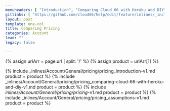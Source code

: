 ```yaml
---
menuheaders: [ "Introduction", "Comparing Cloud 66 with Heroku and DIY", "*Drops to $56/month for the second stack as only the first server of the account is $19.", "Assumptions" ]
gitlinks: [ "https://github.com/cloud66/help/edit/feature/inlines/_includes/_inlines/Account/General/pricing/pricing_introduction-v1.md", "https://github.com/cloud66/help/edit/feature/inlines/_includes/_inlines/Account/General/pricing/pricing_comparing-cloud-66-with-heroku-and-diy-v1.md", "https://github.com/cloud66/help/edit/feature/inlines/_includes/_inlines/Account/General/pricing/pricing_-v1.md", "https://github.com/cloud66/help/edit/feature/inlines/_includes/_inlines/Account/General/pricing/pricing_assumptions-v1.md" ]
layout: post
template: one-col
title: Comparing Pricing
categories: Account
lead: ""
legacy: false

---
```


{% assign urlArr = page.url | split: '/' %}
{% assign product = urlArr[1] %}

<a name="1"></a>{% include _inlines/Account/General/pricing/pricing_introduction-v1.md  product = product %}
<a name="2"></a>{% include _inlines/Account/General/pricing/pricing_comparing-cloud-66-with-heroku-and-diy-v1.md  product = product %}
<a name="3"></a>{% include _inlines/Account/General/pricing/pricing_-v1.md  product = product %}
<a name="4"></a>{% include _inlines/Account/General/pricing/pricing_assumptions-v1.md  product = product %}